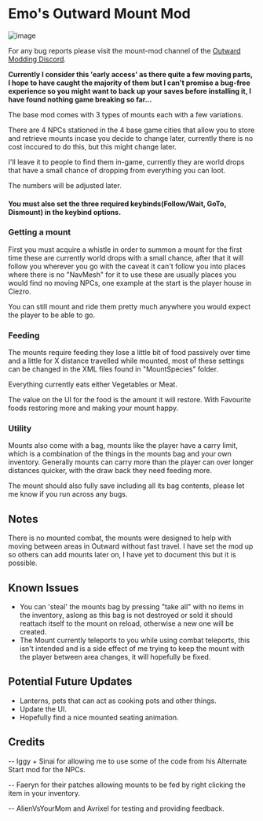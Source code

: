 # Emo's Outward Mount Mod

![image](https://user-images.githubusercontent.com/3288858/175751166-ab3d6da0-a3a6-4aa6-880d-aa6197d8a627.png)


For any bug reports please visit the mount-mod channel of the [Outward Modding Discord](https://discord.gg/zKyfGmy7TR). 


**Currently I consider this 'early access' as there quite a few moving parts, I hope to have caught the majority of them but I can't promise a bug-free experience so you might want to back up your saves before installing it, I have found nothing game breaking so far...**

The base mod comes with 3 types of mounts each with a few variations. 

There are 4 NPCs stationed in the 4 base game cities that allow you to store and retrieve mounts incase you decide to change later, currently there is no cost inccured to do this, but this might change later.

I'll leave it to people to find them in-game, currently they are world drops that have a small chance of dropping from everything you can loot.

The numbers will be adjusted later.

#### You must also set the three required keybinds(Follow/Wait, GoTo, Dismount) in the keybind options.


### Getting a mount

First you must acquire a whistle in order to summon a mount for the first time these are currently world drops with a small chance, after that it will follow you wherever you go with the caveat it can't follow you into places where there is no "NavMesh" for it to use these are usually places you would find no moving NPCs, one example at the start is the player house in Ciezro. 

You can still mount and ride them pretty much anywhere you would expect the player to be able to go.

### Feeding

The mounts require feeding they lose a little bit of food passively over time and a little for X distance travelled while mounted, most of these settings can be changed in the XML files found in "MountSpecies" folder. 

Everything currently eats either Vegetables or Meat. 

The value on the UI for the food is the amount it will restore. With Favourite foods restoring more and making your mount happy.


### Utility
Mounts also come with a bag, mounts like the player have a carry limit, which is a combination of the things in the mounts bag and your own inventory. 
Generally mounts can carry more than the player can over longer distances quicker, with the draw back they need feeding more. 

The mount should also fully save including all its bag contents, please let me know if you run across any bugs.


## Notes 
There is no mounted combat, the mounts were designed to help with moving between areas in Outward without fast travel.
I have set the mod up so others can add mounts later on, I have yet to document this but it is possible.

## Known Issues
- You can 'steal' the mounts bag by pressing "take all" with no items in the inventory, aslong as this bag is not destroyed or sold it should reattach itself to the mount on reload, otherwise a new one will be created.
- The Mount currently teleports to you while using combat teleports, this isn't intended and is a side effect of me trying to keep the mount with the player between area changes, it will hopefully be fixed.

## Potential Future Updates
 - Lanterns, pets that can act as cooking pots and other things. 
 - Update the UI.
 - Hopefully find a nice mounted seating animation.
## Credits

-- Iggy + Sinai for allowing me to use some of the code from his Alternate Start mod for the NPCs.

-- Faeryn for their patches allowing mounts to be fed by right clicking the item in your inventory.

-- AlienVsYourMom and Avrixel for testing and providing feedback.
